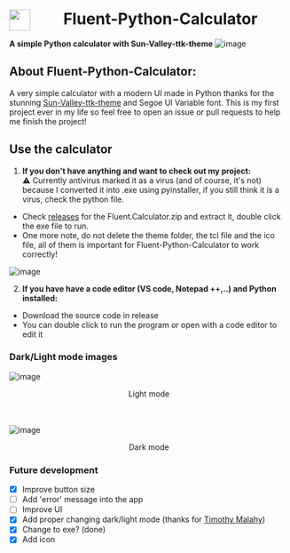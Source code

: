 <div align="center">
 
# Fluent-Python-Calculator <img align="left" src="https://github.com/HuyHung1408/Fluent-Python-Calculator/blob/main/Calculator.ico" height="38"></a> 
</div>

**A simple Python calculator with Sun-Valley-ttk-theme**
![image](https://user-images.githubusercontent.com/86362423/151646480-70fe20f2-6e75-4a11-8fe0-b79dad06d101.png)
  
## About Fluent-Python-Calculator:
  A very simple calculator with a modern UI made in Python thanks for the stunning [Sun-Valley-ttk-theme](https://github.com/rdbende/Sun-Valley-ttk-theme) and Segoe UI Variable font. This is my first project ever in my life so feel free to open an issue or pull requests to help me finish the project!
  
## Use the calculator
1. **If you don't have anything and want to check out my project:** <br>
⚠️ Currently antivirus marked it as a virus (and of course, it's not) because I converted it into .exe using pyinstaller, if you still think it is a virus, check the python file.
- Check [releases](https://github.com/HuyHung1408/Fluent-Python-Calculator/releases) for the Fluent.Calculator.zip and extract it, double click the exe file to run.
- One more note, do not delete the theme folder, the tcl file and the ico file, all of them is important for Fluent-Python-Calculator to work correctly!

![image](https://user-images.githubusercontent.com/86362423/151649391-ae6d8c62-cbc3-4d47-a3fc-588f0d243a2c.png)

2. **If you have have a code editor (VS code, Notepad ++,..) and Python installed:**
- Download the source code in release
- You can double click to run the program or open with a code editor to edit it


### Dark/Light mode images 
![image](https://user-images.githubusercontent.com/86362423/151646518-ecd26dd4-a35d-4e94-bbc2-6cd6703241eb.png)
<div align="center">
Light mode
</div>
<br>
<br>


![image](https://user-images.githubusercontent.com/86362423/151522188-8bb2fb0f-1fb8-4ee7-b0b3-119e00d7d663.png)
<div align="center">
Dark mode
</div>

 
### Future development
 - [X] Improve button size
 - [ ] Add 'error' message into the app
 - [ ] Improve UI
 - [X] Add proper changing dark/light mode (thanks for [Timothy Malahy](https://github.com/TimothyMalahy))
 - [X] Change to exe? (done)
 - [X] Add icon

